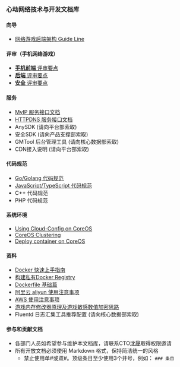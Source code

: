 ### 心动网络技术与开发文档库

#### 向导

* [网络游戏后端架构 Guide Line](public/guide/backend.md)

#### 评审（手机网络游戏）

* [**手机前端** 评审要点](public/game_review/frontend.md)
* [**后端** 评审要点](public/game_review/backend.md)
* [**安全** 评审要点](public/game_review/security.md)

#### 服务

* [MyIP 服务接口文档](public/services/myip.md)
* [HTTPDNS 服务接口文档](public/services/httpdns.md)
* AnySDK (请向平台部索取)
* 安全SDK (请向产品支撑部索取)
* GMTool 后台管理工具 (请向核心数据部索取)
* CDN接入说明 (请向平台部索取)

#### 代码规范

* [Go/Golang 代码规范](public/coding_style/golang.md)
* [JavaScript/TypeScript 代码规范](public/coding_style/js_ts.md)
* C++ 代码规范
* PHP 代码规范

#### 系统环境
* [Using Cloud-Config on CoreOS](public/guide/devops/CoreOS/cloud-config.md)
* [CoreOS Clustering](public/guide/devops/CoreOS/clustering.md)
* [Deploy container on CoreOS](public/guide/devops/CoreOS/docker_container.md)

#### 资料

* [Docker 快速上手指南](public/guide/devops/docker_quick.md)
* [构建私有Docker Registry](public/guide/devops/docker_registry.md)
* [Dockerfile 基础篇](public/guide/devops/dockerfile_introduction.md)
* [阿里云 aliyun 使用注意事项](public/guide/devops/aliyun.md)
* [AWS 使用注意事项](public/guide/devops/aws.md)
* [游戏内存修改器原理及游戏敏感数值加密思路](public/guide/memory_security.md)
* Fluentd 日志汇集工具推荐配置 (请向核心数据部索取)
 
#### 参与和贡献文档
* 各部门人员如希望参与维护本文档库，请联系CTO[沈晟](mailto:tomasen@xindong.com)取得权限邀请
* 所有开放文档必须使用 Markdown 格式，保持简洁统一的风格
	* 禁止使用单\#或双\#。顶级条目至少使用3个井号，例如： `### 条目`
